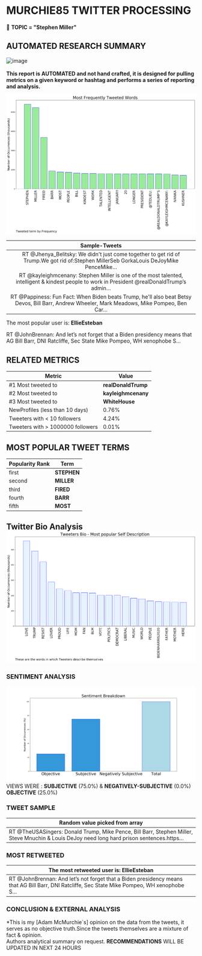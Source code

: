 # MURCHIE85 TWITTER PROCESSING 
&#x1F34E; **TOPIC = "Stephen Miller"**

## AUTOMATED RESEARCH SUMMARY

![image](https://marketingplatform.google.com/about/static/images/gmp/analytics-smb-benefit.jpg)
<br></br>
<b> This report is AUTOMATED and not hand crafted, it is designed for pulling metrics on a given keyword or hashtag and performs a series of reporting and analysis.</b>



![image](TWEETS.png)



|                **Sample-Tweets**        |
| :-------------: |
| RT @Jhenya_Belitsky: We didn't just come together to get rid of Trump.We got rid of:Stephen MillerSeb GorkaLouis DeJoyMike PenceMike… |
| RT @kayleighmcenany: Stephen Miller is one of the most talented, intelligent &amp; kindest people to work in President @realDonaldTrump’s admin… |
| RT @Pappiness: Fun Fact: When Biden beats Trump, he'll also beat Betsy Devos, Bill Barr, Andrew Wheeler, Mark Meadows, Mike Pompeo, Ben Car… |

The most popular user is: **EllieEsteban**
<div class="alert alert-block alert-danger"> RT @JohnBrennan: And let’s not forget that a Biden presidency means that AG Bill Barr, DNI Ratcliffe, Sec State Mike Pompeo, WH xenophobe S…</div>

## RELATED METRICS<br>
| Metric | Value |
| ------------- | ------------- |
| #1 Most tweeted to  | **realDonaldTrump** |
| #2 Most tweeted to  | **kayleighmcenany** |
| #3 Most tweeted to  | **WhiteHouse** |
| NewProfiles (less than 10 days) | 0.76%  |
| Tweeters with < 10 followers  | 4.24%|
| Tweeters with > 1000000 followers  | 0.01%  |



## MOST POPULAR TWEET TERMS 


| Popularity Rank  | Term |
| ------------- | ------------- |
| first  | **STEPHEN**  |
| second  | **MILLER**  |
| third  | **FIRED** |
| fourth  | **BARR**  |
| fifth  | **MOST**  |


## Twitter Bio Analysis![image](BIO.png)
### SENTIMENT ANALYSIS
![image](sentiment.png)
VIEWS WERE : **SUBJECTIVE**  (75.0%) & **NEGATIVELY-SUBJECTIVE** (0.0%) **OBJECTIVE** (25.0%)

### TWEET SAMPLE 
| Random value picked from array |
| ------------- |
|RT @TheUSASingers: Donald Trump, Mike Pence, Bill Barr, Stephen Miller, Steve Mnuchin &amp; Louis DeJoy need long hard prison sentences.https… |

### MOST RETWEETED 

| The most retweeted user is: **EllieEsteban**  |
| ------------- |
| RT @JohnBrennan: And let’s not forget that a Biden presidency means that AG Bill Barr, DNI Ratcliffe, Sec State Mike Pompeo, WH xenophobe S… |

### CONCLUSION & EXTERNAL ANALYSIS

*This is my [Adam McMurchie`s] opinion on the data from the tweets, it serves as no objective truth.Since the tweets themselves are a mixture of fact & opinion.<br>
Authors analytical summary on request.
**RECOMMENDATIONS** WILL BE UPDATED IN NEXT  24 HOURS <br>